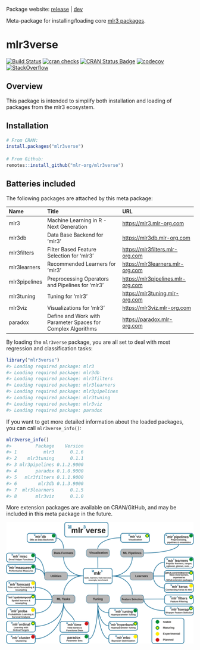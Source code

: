 
<!-- README.md is generated from README.Rmd. Please edit that file -->

Package website: [release](https://mlr3verse.mlr-org.com/) |
[dev](https://mlr3verse.mlr-org.com/dev)

Meta-package for installing/loading core [mlr3
packages](https://github.com/mlr-org/mlr3/wiki/Extension-Packages).

# mlr3verse

<!-- badges: start -->

[![Build
Status](https://img.shields.io/travis/mlr-org/mlr3verse/master?label=Linux&logo=travis&style=flat-square)](https://travis-ci.org/mlr-org/mlr3verse)
[![cran
checks](https://cranchecks.info/badges/worst/mlr3verse)](https://cran.r-project.org/web/checks/check_results_mlr3verse.html)
[![CRAN Status
Badge](https://www.r-pkg.org/badges/version-ago/mlr3verse)](https://cran.r-project.org/package=mlr3verse)
[![codecov](https://codecov.io/gh/mlr-org/mlr3verse/branch/master/graph/badge.svg)](https://codecov.io/gh/mlr-org/mlr3verse)
[![StackOverflow](https://img.shields.io/badge/stackoverflow-mlr3-orange.svg)](https://stackoverflow.com/questions/tagged/mlr3)
<!-- badges: end -->

## Overview

This package is intended to simplify both installation and loading of
packages from the mlr3 ecosystem.

## Installation

``` r
# From CRAN:
install.packages("mlr3verse")

# From Github:
remotes::install_github("mlr-org/mlr3verse")
```

## Batteries included

The following packages are attached by this meta package:

| Name          | Title                                                        | URL                                 |
| :------------ | :----------------------------------------------------------- | :---------------------------------- |
| mlr3          | Machine Learning in R - Next Generation                      | <https://mlr3.mlr-org.com>          |
| mlr3db        | Data Base Backend for ‘mlr3’                                 | <https://mlr3db.mlr-org.com>        |
| mlr3filters   | Filter Based Feature Selection for ‘mlr3’                    | <https://mlr3filters.mlr-org.com>   |
| mlr3learners  | Recommended Learners for ‘mlr3’                              | <https://mlr3learners.mlr-org.com>  |
| mlr3pipelines | Preprocessing Operators and Pipelines for ‘mlr3’             | <https://mlr3pipelines.mlr-org.com> |
| mlr3tuning    | Tuning for ‘mlr3’                                            | <https://mlr3tuning.mlr-org.com>    |
| mlr3viz       | Visualizations for ‘mlr3’                                    | <https://mlr3viz.mlr-org.com>       |
| paradox       | Define and Work with Parameter Spaces for Complex Algorithms | <https://paradox.mlr-org.com>       |

By loading the `mlr3verse` package, you are all set to deal with most
regression and classification tasks:

``` r
library("mlr3verse")
#> Loading required package: mlr3
#> Loading required package: mlr3db
#> Loading required package: mlr3filters
#> Loading required package: mlr3learners
#> Loading required package: mlr3pipelines
#> Loading required package: mlr3tuning
#> Loading required package: mlr3viz
#> Loading required package: paradox
```

If you want to get more detailed information about the loaded packages,
you can call `mlr3verse_info()`:

``` r
mlr3verse_info()
#>         Package    Version
#> 1          mlr3      0.1.6
#> 2    mlr3tuning      0.1.1
#> 3 mlr3pipelines 0.1.2.9000
#> 4       paradox 0.1.0.9000
#> 5   mlr3filters 0.1.1.9000
#> 6        mlr3db 0.1.3.9000
#> 7  mlr3learners      0.1.5
#> 8       mlr3viz      0.1.0
```

More extension packages are available on CRAN/GitHub, and may be
included in this meta package in the future.

<a href="https://raw.githubusercontent.com/mlr-org/mlr3/master/man/figures/mlr3verse.svg?sanitize=true"><img src="https://raw.githubusercontent.com/mlr-org/mlr3/master/man/figures/mlr3verse.svg?sanitize=true" /></a>
